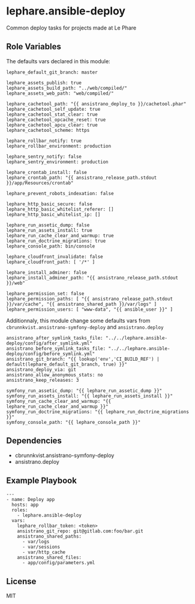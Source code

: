 lephare.ansible-deploy
======================

Common deploy tasks for projects made at Le Phare

Role Variables
--------------

The defaults vars declared in this module:

    lephare_default_git_branch: master

    lephare_assets_publish: true
    lephare_assets_build_path: "../web/compiled/"
    lephare_assets_web_path: "web/compiled/"

    lephare_cachetool_path: "{{ ansistrano_deploy_to }}/cachetool.phar"
    lephare_cachetool_self_update: true
    lephare_cachetool_stat_clear: true
    lephare_cachetool_opcache_reset: true
    lephare_cachetool_apcu_clear: true
    lephare_cachetool_scheme: https

    lephare_rollbar_notify: true
    lephare_rollbar_environment: production

    lephare_sentry_notify: false
    lephare_sentry_environment: production

    lephare_crontab_install: false
    lephare_crontab_path: "{{ ansistrano_release_path.stdout }}/app/Resources/crontab"

    lephare_prevent_robots_indexation: false

    lephare_http_basic_secure: false
    lephare_http_basic_whitelist_referer: []
    lephare_http_basic_whitelist_ip: []

    lephare_run_assetic_dump: false
    lephare_run_assets_install: true
    lephare_run_cache_clear_and_warmup: true
    lephare_run_doctrine_migrations: true
    lephare_console_path: bin/console

    lephare_cloudfront_invalidate: false
    lephare_cloudfront_path: [ '/*' ]

    lephare_install_adminer: false
    lephare_install_adminer_path: "{{ ansistrano_release_path.stdout }}/web"

    lephare_permission_set: false
    lephare_permission_paths: [ "{{ ansistrano_release_path.stdout }}/var/cache", "{{ ansistrano_shared_path }}/var/logs" ]
    lephare_permission_users: [ "www-data", "{{ ansible_user }}" ]

Additionnaly, this module change some defaults vars from `cbrunnkvist.ansistrano-symfony-deploy` and `ansistrano.deploy`

    ansistrano_after_symlink_tasks_file: "../../lephare.ansible-deploy/config/after_symlink.yml"
    ansistrano_before_symlink_tasks_file: "../../lephare.ansible-deploy/config/before_symlink.yml"
    ansistrano_git_branch: "{{ lookup('env','CI_BUILD_REF') | default(lephare_default_git_branch, true) }}"
    ansistrano_deploy_via: git
    ansistrano_allow_anonymous_stats: no
    ansistrano_keep_releases: 3

    symfony_run_assetic_dump: "{{ lephare_run_assetic_dump }}"
    symfony_run_assets_install: "{{ lephare_run_assets_install }}"
    symfony_run_cache_clear_and_warmup: "{{ lephare_run_cache_clear_and_warmup }}"
    symfony_run_doctrine_migrations: "{{ lephare_run_doctrine_migrations }}"
    symfony_console_path: "{{ lephare_console_path }}"

Dependencies
------------

  - cbrunnkvist.ansistrano-symfony-deploy
  - ansistrano.deploy

Example Playbook
----------------

    ---
    - name: Deploy app
      hosts: app
      roles:
        - lephare.ansible-deploy
      vars:
        lephare_rollbar_token: <token>
        ansistrano_git_repo: git@gitlab.com:foo/bar.git
        ansistrano_shared_paths:
          - var/logs
          - var/sessions
          - var/http_cache
        ansistrano_shared_files:
          - app/config/parameters.yml

License
-------

MIT
